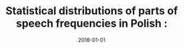 ---
# Documentation: https://wowchemy.com/docs/managing-content/

title: 'Statistical distributions of parts of speech frequencies in Polish :'
subtitle: ''
summary: ''
authors:
- Adam Pawłowski
- Krzysztof Topolski
- Piotr Malak
- kocon
- Michał M. Marcińczuk
tags: []
categories: []
date: '2018-01-01'
lastmod: 2022-10-07T05:06:31Z
featured: false
draft: false

# Featured image
# To use, add an image named `featured.jpg/png` to your page's folder.
# Focal points: Smart, Center, TopLeft, Top, TopRight, Left, Right, BottomLeft, Bottom, BottomRight.
image:
  caption: ''
  focal_point: ''
  preview_only: false

# Projects (optional).
#   Associate this post with one or more of your projects.
#   Simply enter your project's folder or file name without extension.
#   E.g. `projects = ["internal-project"]` references `content/project/deep-learning/index.md`.
#   Otherwise, set `projects = []`.
projects: []
publishDate: '2022-10-07T05:06:30.160321Z'
publication_types:
- '6'
abstract: ''
publication: '*Structure, function and process in texts*'
---